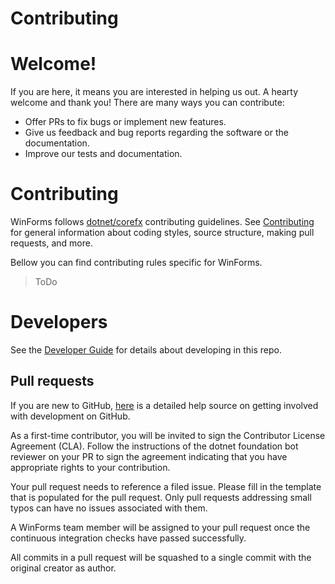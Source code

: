 # Contributing

# Welcome!

If you are here, it means you are interested in helping us out. A hearty welcome and thank you! There are many ways you can contribute:

* Offer PRs to fix bugs or implement new features.
* Give us feedback and bug reports regarding the software or the documentation.
* Improve our tests and documentation.

# Contributing

WinForms follows [dotnet/corefx](https://github.com/dotnet/corefx) contributing guidelines. See [Contributing](docs/project-docs/contributing.md) for general information about coding styles, source structure, making pull requests, and more.

Bellow you can find contributing rules specific for WinForms.

> ToDo

# Developers

See the [Developer Guide](docs/project-docs/developer-guide.md) for details about developing in this repo.

## Pull requests

If you are new to GitHub, [here](https://help.github.com/categories/collaborating-with-issues-and-pull-requests/) is a detailed help source on getting involved with development on GitHub.

As a first-time contributor, you will be invited to sign the Contributor License Agreement (CLA). Follow the instructions of the dotnet foundation bot reviewer on your PR to sign the agreement indicating that you have appropriate rights to your contribution.

Your pull request needs to reference a filed issue. Please fill in the template that is populated for the pull request. Only pull requests addressing small typos can have no issues associated with them.

A WinForms team member will be assigned to your pull request once the continuous integration checks have passed successfully.

All commits in a pull request will be squashed to a single commit with the original creator as author.